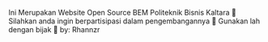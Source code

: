Ini Merupakan Website Open Source BEM Politeknik Bisnis Kaltara 🚀
Silahkan anda ingin berpartisipasi dalam pengembangannya 🌿
Gunakan lah dengan bijak 🙏
by: Rhannzr 
